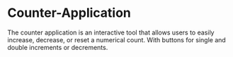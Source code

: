 # Counter-Application

The counter application is an interactive tool that allows users to easily increase, decrease, or reset a numerical count. With buttons for single and double increments or decrements.
